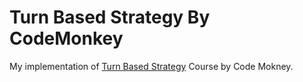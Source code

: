 # Turn Based Strategy By CodeMonkey

My implementation of [Turn Based Strategy](https://unitycodemonkey.com/courses.php?c=turnbasedstrategy) Course by Code Mokney.